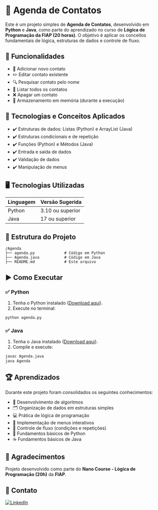 
# 📖 Agenda de Contatos

Este é um projeto simples de **Agenda de Contatos**, desenvolvido em **Python** e **Java**, como parte do aprendizado no curso de **Lógica de Programação da FIAP (20 horas)**. O objetivo é aplicar os conceitos fundamentais de lógica, estruturas de dados e controle de fluxo.

## 🚀 Funcionalidades

- 📇 Adicionar novo contato
- ✏️ Editar contato existente
- 🔍 Pesquisar contato pelo nome
- 📃 Listar todos os contatos
- ❌ Apagar um contato
- 💾 Armazenamento em memória (durante a execução)

## 🧠 Tecnologias e Conceitos Aplicados

- ✔️ Estruturas de dados: Listas (Python) e ArrayList (Java)
- ✔️ Estruturas condicionais e de repetição
- ✔️ Funções (Python) e Métodos (Java)
- ✔️ Entrada e saída de dados
- ✔️ Validação de dados
- ✔️ Manipulação de menus

## 🖥️ Tecnologias Utilizadas

| Linguagem | Versão Sugerida |  
|------------|-----------------|  
| Python     | 3.10 ou superior|  
| Java       | 17 ou superior  |  

## 📂 Estrutura do Projeto

```
/Agenda
├── agenda.py             # Código em Python
├── Agenda.java           # Código em Java
├── README.md             # Este arquivo
```

## ▶️ Como Executar

### ✅ Python
1. Tenha o Python instalado ([Download aqui](https://www.python.org/downloads/)).
2. Execute no terminal:
```bash
python agenda.py
```

### ✅ Java
1. Tenha o Java instalado ([Download aqui](https://www.oracle.com/java/technologies/javase-jdk17-downloads.html)).
2. Compile e execute:
```bash
javac Agenda.java
java Agenda
```

## 🏆 Aprendizados

Durante este projeto foram consolidados os seguintes conhecimentos:

- 🧠 Desenvolvimento de algoritmos
- 🗂️ Organização de dados em estruturas simples
- 💻 Prática de lógica de programação
- 📜 Implementação de menus interativos
- 🔄 Controle de fluxo (condições e repetições)
- 🐍 Fundamentos básicos de Python
- ☕ Fundamentos básicos de Java

## 🤝 Agradecimentos

Projeto desenvolvido como parte do **Nano Course - Lógica de Programação (20h)** da **FIAP**.

## 🔗 Contato

[![LinkedIn](https://img.shields.io/badge/LinkedIn-blue?style=flat&logo=linkedin)](https://www.linkedin.com/in/daniellseglio)
